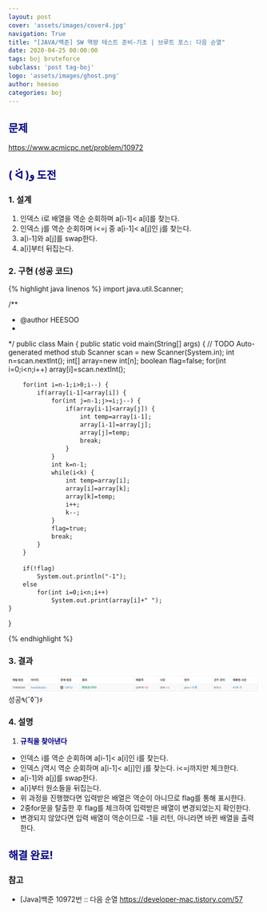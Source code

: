 ```yaml
---
layout: post
cover: 'assets/images/cover4.jpg'
navigation: True
title: "[JAVA/백준] SW 역량 테스트 준비-기초 | 브루트 포스: 다음 순열"
date: 2020-04-25 00:00:00
tags: boj bruteforce
subclass: 'post tag-boj'
logo: 'assets/images/ghost.png'
author: heesoo
categories: boj
---
```

## <span style="color:navy">문제</span>
<https://www.acmicpc.net/problem/10972>

## <span style="color:navy">( ᐛ )و 도전</span>

### 1. 설계
1. 인덱스 i로 배열을 역순 순회하며 a[i-1]< a[i]를 찾는다.
2. 인덱스 j를 역순 순회하며 i<=j 중 a[i-1]< a[j]인 j를 찾는다.
3. a[i-1]와 a[j]를 swap한다.
4. a[i]부터 뒤집는다.

### 2. 구현 (성공 코드)
{% highlight java linenos %}
import java.util.Scanner;

/**
 * @author HEESOO
 *
 */
public class Main {
	public static void main(String[] args) {
		// TODO Auto-generated method stub
		Scanner scan = new Scanner(System.in);
		int n=scan.nextInt();
		int[] array=new int[n];
		boolean flag=false;
		for(int i=0;i<n;i++)
			array[i]=scan.nextInt();
		
		for(int i=n-1;i>0;i--) {
			if(array[i-1]<array[i]) {
				for(int j=n-1;j>=i;j--) {
					if(array[i-1]<array[j]) {
						int temp=array[i-1];
						array[i-1]=array[j];
						array[j]=temp;
						break;
					}
				}
				int k=n-1;
				while(i<k) {
					int temp=array[i];
					array[i]=array[k];
					array[k]=temp;
					i++;
					k--;
				}
				flag=true;
				break;
			}
		}
		
		if(!flag)
			System.out.println("-1");
		else
			for(int i=0;i<n;i++) 
				System.out.print(array[i]+" ");
	}
}

{% endhighlight %}

### 3. 결과
![실행결과](./assets/images/200425_1.PNG)
성공٩(˘◊˘)۶  

### 4. 설명
1. **<span style="color:navy">규칙을 찾아낸다</span>**
- 인덱스 i를 역순 순회하며 a[i-1]< a[i]인 i를 찾는다.
- 인덱스 j역시 역순 순회하며 a[i-1]< a[j]인 j를 찾는다. i<=j까지만 체크한다.
- a[i-1]와 a[j]를 swap한다.
- a[i]부터 원소들을 뒤집는다.
- 위 과정을 진행했다면 입력받은 배열은 역순이 아니므로 flag를 통해 표시한다.
- 2중for문을 탈출한 후 flag를 체크하여 입력받은 배열이 변경되었는지 확인한다.
- 변경되지 않았다면 입력 배열이 역순이므로 -1을 리턴, 아니라면 바뀐 배열을 출력한다.

## <span style="color:navy">해결 완료!</span>

### 참고
- [Java]백준 10972번 :: 다음 순열 <https://developer-mac.tistory.com/57>
